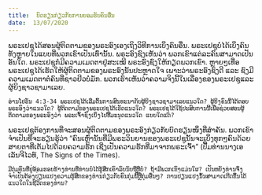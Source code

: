 ```yaml
---
title:  ບົດຮຽນກ່ຽວກັບການຍອມຮັບຄົນອື່ນ
date:  13/07/2020
---
```


ພຣະເຢຊູໄດ້ສອນຜູ້ຕິດຕາມຂອງພຣະອົງເອງເຖິງວິທີການເບິ່ງຄົນອື່ນ. ພຣະເຢຊູບໍ່ໄດ້ເບິ່ງຄົນທັງຫຼາຍໃນແບບທີ່ພວກເຂົາເປັນເທົ່ານັ້ນ. ພຣະອົງຊົງເຫັນວ່າ ພວກເຂົາແຕ່ລະຄົນສາມາດເປັນອັນໃດ. ພຣະເຢຊູກໍມີຄວາມເມດຕາຢູ່ສະເໝີ ພຣະອົງຊົງໃຫ້ກຽດພວກເຂົາ. ຫຼາຍໆເທື່ອພຣະເຢຊູໄດ້ເຮັດໃຫ້ຜູ້ຕິດຕາມຂອງພຣະອົງນັ້ນປະຫຼາດໃຈ ເພາະວ່າພຣະອົງຊົງດີ ແລະ ຊົງມີຄວາມເມດຕາຕໍ່ຄົນທີ່ຊາວຢິວບໍ່ມັກ. ພວກເຮົາເຫັນວ່າຄວາມຈິງນີ້ໃນເລື່ອງຂອງພຣະເຢຊູແລະຜູ້ຍິງຊາວຊາມາເລຍ.

`ອ່ານໂຢຮັນ 4:3-34 ພຣະເຢຊູໄດ້ເລີ່ມຕົ້ນການສົນທະນາກັບຜູ້ຍິງຊາວຊາມາເລຍແນວໃດ? ຜູ້ຍິງຄົນນີ້ໄດ້ຕອບພຣະອົງວ່າແນວໃດ? ຜູ້ຕິດຕາມຂອງພຣະເຢຊູໄດ້ເຮັດແນວໃດ? ພຣະເຢຊູໄດ້ໃຊ້ປະສົບການນີ້ເພື່ອຊ່ວຍສອນຜູ້ຕິດຕາມຂອງພຣະອົງວ່າ ພຣະເຈົ້າຊົງເບິ່ງໄປທີ່ມະນຸດແນວໃດ ແບບໃດແດ່?`

ພຣະເຢຊູຕ້ອງການທີ່ຈະສອນຜູ້ຕິດຕາມຂອງພຣະອົງກ່ຽວກັບບົດຮຽນໜຶ່ງທີ່ສຳຄັນ. ພວກເຂົາຈຳເປັນທີ່ຈະຮຽນຮູ້ວ່າ “ຄົນເຫຼົ່ານັ້ນທີ່ມີພຣະວິນຍານຂອງພຣະເຢຊູນັ້ນຈະເບິ່ງທຸກໆຄົນດ້ວຍສາຍຕາທີ່ເຕັມໄປດ້ວຍຄວາມຮັກ ເຊີ່ງເປັນຄວາມຮັກທີ່ມາຈາກພຣະເຈົ້າ” (ປື້ມທ່ານນາງເອເລັນຈີໄວທ໌, The Signs of the Times).

`ມີກຸ່ມຄົນທີ່ຢູ່ອ້ອມຮອບຂ້າງທ່ານທີ່ທ່ານບໍ່ໄດ້ຮູ້ສຶກເຄົາລົບນັບຖືຫຼືບໍ່? ຖ້າມີພວກເຂົາແມ່ນໃຜ? ເປັນຫຍັງທ່ານຈຶ່ງຈຳເປັນຕ້ອງປ່ຽນແປງຄວາມຮູ້ສຶກຂອງທ່ານກ່ຽວກັບຄົນກຸ່ມນີ້ຫຼືກຸ່ມອື່ນໆ? ການປ່ຽນແປງນັ້ນສາມາດເກີດຂຶ້ນໄດ້ແນວໃດໃນຊີວິດຂອງທ່ານ?`